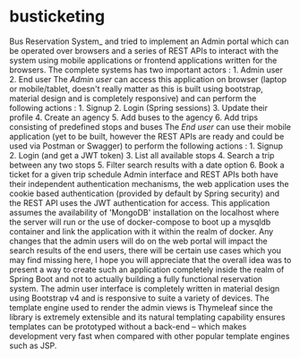 # busticketing
Bus Reservation System_ and tried to implement an Admin portal which can be operated over browsers and a series of REST APIs to interact with the system using mobile applications or frontend applications written for the browsers. The complete systems has two important actors :  1. Admin user 2. End user  The _Admin user_ can access this application on browser (laptop or mobile/tablet, doesn't really matter as this is built using bootstrap, material design and is completely responsive) and can perform the following actions :  1. Signup 2. Login (Spring sessions) 3. Update their profile 4. Create an agency 5. Add buses to the agency 6. Add trips consisting of predefined stops and buses   The _End user_ can use their mobile application (yet to be built, however the REST APIs are ready and could be used via Postman or Swagger) to perform the following actions :  1. Signup 2. Login (and get a JWT token)  3. List all available stops 4. Search a trip between any two stops 5. Filter search results with a date option 6. Book a ticket for a given trip schedule  Admin interface and REST APIs both have their independent authentication mechanisms, the web application uses the cookie based authentication (provided by default by Spring security) and the REST API uses the JWT authentication for access. This application assumes the availability of 'MongoDB' installation on the localhost where the server will run or the use of docker-compose to boot up a mysqldb container and link the application with it within the realm of docker.  Any changes that the admin users will do on the web portal will impact the search results of the end users, there will be certain use cases which you may find missing here, I hope you will appreciate that the overall idea was to present a way to create such an application completely inside the realm of Spring Boot and not to actually building a fully functional reservation system.  The admin user interface is completely written in material design using Bootstrap v4 and is responsive to suite a variety of devices. The template engine used to render the admin views is Thymeleaf since the library is extremely extensible and its natural templating capability ensures templates can be prototyped without a back-end – which makes development very fast when compared with other popular template engines such as JSP.
